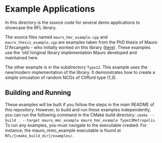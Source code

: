 # Example Applications

In this directory is the source code for several demo applications to showcase the RFL library.

The source files named `mauro_hmc_example.cpp` and `mauro_thesis_example.cpp` are examples taken from the PhD thesis of Mauro D'Arcangelo - who initially worked on this library ([here](https://github.com/darcangelomauro/RFL)).
These examples use the 'old'/original library implementation Mauro developed and maintained here.

The other example is in the subdirectory `Type13`. This example uses the new/modern implementation of the library.
It demonstrates how to create a simple simulation of random NCGs of Clifford type (1,3).

## Building and Running

These examples will be built if you follow the steps in the main README of this repository.
However, to build and run these examples independently, you can run the following command in the CMake build directory:
`cmake --build . --target mauro_mmc_example mauro_hmc_example Type13Metropolis`.
To run any examples, you must navigate to the executable created. For instance, the mauro_mmc_example executable is found at `RFL/{cmake_build_dir}/examples/`.
